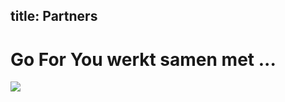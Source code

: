 title: Partners
----

# Go For You werkt samen met ...

<a href="http://getfitstayfit.nl"><img src="/static/img/gfsf-banner.jpg"/></a>
